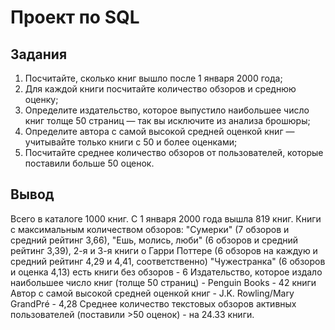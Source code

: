 # Проект по SQL

## Задания
1. Посчитайте, сколько книг вышло после 1 января 2000 года;
2. Для каждой книги посчитайте количество обзоров и среднюю оценку;
3. Определите издательство, которое выпустило наибольшее число книг толще 50 страниц — так вы исключите из анализа брошюры;
4. Определите автора с самой высокой средней оценкой книг — учитывайте только книги с 50 и более оценками;
5. Посчитайте среднее количество обзоров от пользователей, которые поставили больше 50 оценок.

## Вывод
Всего в каталоге 1000 книг.
С 1 января 2000 года вышла 819 книг.
Книги с максимальным количеством обзоров:
"Сумерки" (7 обзоров и средний рейтинг 3,66),
"Ешь, молись, люби" (6 обзоров и средний рейтинг 3,39),
2-я и 3-я книги о Гарри Поттере (6 обзоров на каждую и средний рейтинг 4,29 и 4,41, соответственно)
"Чужестранка" (6 обзоров и оценка 4,13)
есть книги без обзоров - 6
Издательство, которое издало наибольшее число книг (толще 50 страниц) - Penguin Books - 42 книги
Автор с самой высокой средней оценкой книг - J.K. Rowling/Mary GrandPré - 4,28
Среднее количество текстовых обзоров активных пользователей (поставили >50 оценок) - на 24.33 книги.
